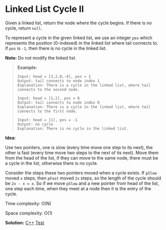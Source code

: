# Linked List Cycle II

Given a linked list, return the node where the cycle begins. If there is no cycle, return `null`.

To represent a cycle in the given linked list, we use an integer `pos` which represents the position (0-indexed) in the linked list where tail connects to. If `pos` is `-1`, then there is no cycle in the linked list.

**Note:** Do not modify the linked list.

> **Example:**
>
> ```
> Input: head = [3,2,0,-4], pos = 1
> Output: tail connects to node index 1
> Explanation: There is a cycle in the linked list, where tail connects to the second node.
> 
> Input: head = [1,2], pos = 0
> Output: tail connects to node index 0
> Explanation: There is a cycle in the linked list, where tail connects to the first node.
> 
> Input: head = [1], pos = -1
> Output: no cycle
> Explanation: There is no cycle in the linked list.
> ```



**Idea:** 

Use two pointers, one is slow (every time move one step to its next), the other is fast (every time move two steps to the next of its next). Move them from the head of the list, if they can move to the same node, there must be a cycle in the list, otherwise there is no cycle.



Consider the steps these two pointers moved when a cycle exists. If `pSlow` moved `x` steps, then `pFast` moved `2x` steps, so the length of the cycle should be `2x - x = x`. So if we move `pSlow` and a new pointer from head of the list, one step each time, when they meet at a node then it is the entry of the cycle.



Time complexity: O(N)

Space complexity: O(1)



**Solution:** [C++](./solution.h)	[Test](./Test.cpp)
